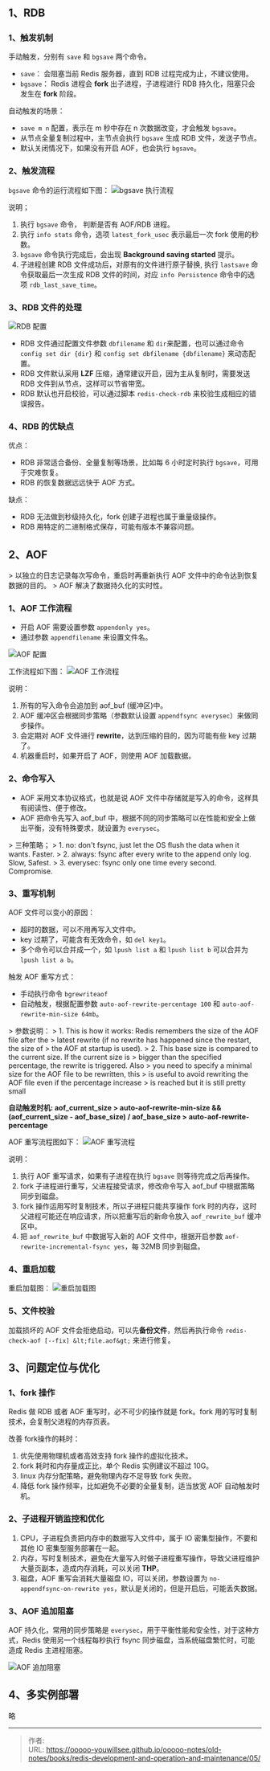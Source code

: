 # 


## 1、RDB

### 1、触发机制

手动触发，分别有 `save` 和 `bgsave` 两个命令。
- `save`： 会阻塞当前 Redis 服务器，直到 RDB 过程完成为止，不建议使用。
- `bgsave`： Redis 进程会 **fork** 出子进程，子进程进行 RDB 持久化，阻塞只会发生在 **fork** 阶段。

自动触发的场景：
- `save m n` 配置，表示在 m 秒中存在 n 次数据改变，才会触发 `bgsave`。
- 从节点全量复制过程中，主节点会执行 `bgsave` 生成 RDB 文件，发送子节点。
- 默认关闭情况下，如果没有开启 AOF，也会执行 `bgsave`。

### 2、触发流程

`bgsave` 命令的运行流程如下图：
![bgsave 执行流程](./imgs/05_01.png)

说明；
1. 执行 `bgsave` 命令， 判断是否有 AOF/RDB 进程。
2. 执行 `info stats` 命令，选项 `latest_fork_usec` 表示最后一次 fork 使用的秒数。
3. `bgsave` 命令执行完成后，会出现 **Background saving started** 提示。 
4. 子进程创建 RDB 文件成功后，对原有的文件进行原子替换, 执行 `lastsave` 命令获取最后一次生成 RDB 文件的时间，对应 `info Persistence` 命令中的选项 `rdb_last_save_time`。

### 3、RDB 文件的处理

![RDB 配置](./imgs/05_02.png)

- RDB 文件通过配置文件参数 `dbfilename` 和 `dir`来配置，也可以通过命令 `config set dir {dir}` 和 `config set dbfilename {dbfilename}` 来动态配置。
- RDB 文件默认采用 **LZF** 压缩，通常建议开启，因为主从复制时，需要发送 RDB 文件到从节点，这样可以节省带宽。
- RDB 默认也开启校验，可以通过脚本 `redis-check-rdb` 来校验生成相应的错误报告。

### 4、RDB 的优缺点

优点：
- RDB 非常适合备份、全量复制等场景，比如每 6 小时定时执行 `bgsave`，可用于灾难恢复。
- RDB 的恢复数据远远快于 AOF 方式。

缺点：
- RDB 无法做到秒级持久化，fork 创建子进程也属于重量级操作。
- RDB 用特定的二进制格式保存，可能有版本不兼容问题。

## 2、AOF

&gt; 以独立的日志记录每次写命令，重启时再重新执行 AOF 文件中的命令达到恢复数据的目的。
&gt; AOF 解决了数据持久化的实时性。

### 1、AOF 工作流程

- 开启 AOF 需要设置参数 `appendonly yes`。
- 通过参数 `appendfilename` 来设置文件名。

![AOF 配置](./imgs/05_04.png)

工作流程如下图：
![AOF 工作流程](./imgs/05_03.png)

说明：
1. 所有的写入命令会追加到 aof_buf (缓冲区)中。
2. AOF 缓冲区会根据同步策略（参数默认设置 `appendfsync everysec`）来做同步操作。
3. 会定期对 AOF 文件进行 **rewrite**，达到压缩的目的，因为可能有些 key 过期了。
4. 机器重启时，如果开启了 AOF，则使用 AOF 加载数据。

### 2、命令写入

- AOF 采用文本协议格式，也就是说 AOF 文件中存储就是写入的命令，这样具有阅读性、便于修改。
- AOF 把命令先写入 aof_buf 中，根据不同的同步策略可以在性能和安全上做出平衡，没有特殊要求，就设置为 `everysec`。

&gt; 三种策略；
&gt; 1. no: don&#39;t fsync, just let the OS flush the data when it wants. Faster.
&gt; 2. always: fsync after every write to the append only log. Slow, Safest.
&gt; 3. everysec: fsync only one time every second. Compromise.

### 3、重写机制

AOF 文件可以变小的原因：
- 超时的数据，可以不用再写入文件中。
- key 过期了，可能含有无效命令，如 `del key1`。
- 多个命令可以合并成一个，如 `lpush list a` 和 `lpush list b` 可以合并为 `lpush list a b`。

触发 AOF 重写方式：
- 手动执行命令 `bgrewriteaof`
- 自动触发，根据配置参数 `auto-aof-rewrite-percentage 100` 和 `auto-aof-rewrite-min-size 64mb`。

&gt; 参数说明：
&gt; 1. This is how it works: Redis remembers the size of the AOF file after the
&gt; latest rewrite (if no rewrite has happened since the restart, the size of
&gt; the AOF at startup is used).
&gt; 2. This base size is compared to the current size. If the current size is
&gt; bigger than the specified percentage, the rewrite is triggered. Also
&gt; you need to specify a minimal size for the AOF file to be rewritten, this
&gt; is useful to avoid rewriting the AOF file even if the percentage increase
&gt; is reached but it is still pretty small

**自动触发时机: aof_current_size &gt; auto-aof-rewrite-min-size &amp;&amp; (aof_current_size - aof_base_size) / aof_base_size &gt; auto-aof-rewrite-percentage**

AOF 重写流程图如下：
![AOF 重写流程](./imgs/05_05.png)

说明：
1. 执行 AOF 重写请求，如果有子进程在执行 `bgsave` 则等待完成之后再操作。
2. fork 子进程进行重写，父进程接受请求，修改命令写入 aof_buf 中根据策略同步到磁盘。
3. fork 操作运用写时复制技术，所以子进程只能共享操作 fork 时的内存，这时父进程可能还在响应请求，所以把重写后的新命令放入 `aof_rewrite_buf` 缓冲区中。
4. 把 `aof_rewrite_buf` 中数据写入新的 AOF 文件中，根据开启参数 `aof-rewrite-incremental-fsync yes`，每 32MB 同步到磁盘。

### 4、重启加载

重启加载图：
![重启加载图](./imgs/05_06.png)

### 5、文件校验

加载损坏的 AOF 文件会拒绝启动，可以先**备份文件**，然后再执行命令 `redis-check-aof [--fix] &lt;file.aof&gt;` 来进行修复。

## 3、问题定位与优化

### 1、fork 操作

Redis 做 RDB 或者 AOF 重写时，必不可少的操作就是 fork。fork 用的写时复制技术，会复制父进程的内存页表。

改善 fork操作的耗时：

1. 优先使用物理机或者高效支持 fork 操作的虚拟化技术。
2. fork 耗时和内存量成正比，单个 Redis 实例建议不超过 10G。
3. linux 内存分配策略，避免物理内存不足导致 fork 失败。
4. 降低 fork 操作频率，比如避免不必要的全量复制，适当放宽 AOF 自动触发时机。

### 2、子进程开销监控和优化

1. CPU，子进程负责把内存中的数据写入文件中，属于 IO 密集型操作，不要和其他 IO 密集型服务部署在一起。
2. 内存，写时复制技术，避免在大量写入时做子进程重写操作，导致父进程维护大量页副本，造成内存消耗，可以关闭 **THP**。
3. 磁盘，AOF 重写会消耗大量磁盘 IO，可以关闭，参数设置为 `no-appendfsync-on-rewrite yes`，默认是关闭的，但是开启后，可能丢失数据。

### 3、AOF 追加阻塞

AOF 持久化，常用的同步策略是 `everysec`，用于平衡性能和安全性，对于这种方式，Redis 使用另一个线程每秒执行 fsync 同步磁盘，当系统磁盘繁忙时，可能造成 Redis 主进程阻塞。

![AOF 追加阻塞](./imgs/05_07.png)

## 4、多实例部署

略


---

> 作者:   
> URL: https://ooooo-youwillsee.github.io/ooooo-notes/old-notes/books/redis-development-and-operation-and-maintenance/05/  

